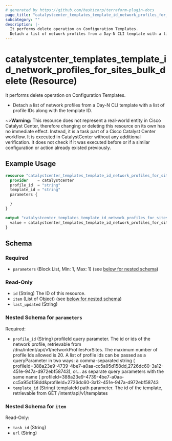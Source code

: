 ```yaml
---
# generated by https://github.com/hashicorp/terraform-plugin-docs
page_title: "catalystcenter_templates_template_id_network_profiles_for_sites_bulk_delete Resource - terraform-provider-catalystcenter"
subcategory: ""
description: |-
  It performs delete operation on Configuration Templates.
  Detach a list of network profiles from a Day-N CLI template with a list of profile IDs along with the template ID.
---
```


# catalystcenter_templates_template_id_network_profiles_for_sites_bulk_delete (Resource)

It performs delete operation on Configuration Templates.

- Detach a list of network profiles from a Day-N CLI template with a list of profile IDs along with the template ID.

~>**Warning:**
This resource does not represent a real-world entity in Cisco Catalyst Center, therefore changing or deleting this resource on its own has no immediate effect.
Instead, it is a task part of a Cisco Catalyst Center workflow. It is executed in CatalystCenter without any additional verification. It does not check if it was executed before or if a similar configuration or action already existed previously.

## Example Usage

```terraform
resource "catalystcenter_templates_template_id_network_profiles_for_sites_bulk_delete" "example" {
  provider    = catalystcenter
  profile_id  = "string"
  template_id = "string"
  parameters {

  }
}

output "catalystcenter_templates_template_id_network_profiles_for_sites_bulk_delete_example" {
  value = catalystcenter_templates_template_id_network_profiles_for_sites_bulk_delete.example
}
```

<!-- schema generated by tfplugindocs -->
## Schema

### Required

- `parameters` (Block List, Min: 1, Max: 1) (see [below for nested schema](#nestedblock--parameters))

### Read-Only

- `id` (String) The ID of this resource.
- `item` (List of Object) (see [below for nested schema](#nestedatt--item))
- `last_updated` (String)

<a id="nestedblock--parameters"></a>
### Nested Schema for `parameters`

Required:

- `profile_id` (String) profileId query parameter. The id or ids of the network profile, retrievable from /dna/intent/api/v1/networkProfilesForSites. The maximum number of profile Ids allowed is 20.  A list of profile ids can be passed as a queryParameter in two ways:   a comma-separated string ( profileId=388a23e9-4739-4be7-a0aa-cc5a95d158dd,2726dc60-3a12-451e-947a-d972ebf58743), or...  as separate query parameters with the same name ( profileId=388a23e9-4739-4be7-a0aa-cc5a95d158dd&profileId=2726dc60-3a12-451e-947a-d972ebf58743
- `template_id` (String) templateId path parameter. The id of the template, retrievable from GET /intent/api/v1/templates


<a id="nestedatt--item"></a>
### Nested Schema for `item`

Read-Only:

- `task_id` (String)
- `url` (String)
